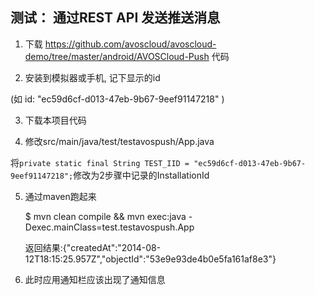 ## 测试： 通过REST API 发送推送消息

1. 下载 https://github.com/avoscloud/avoscloud-demo/tree/master/android/AVOSCloud-Push 代码

2. 安装到模拟器或手机, 记下显示的id

  (如 id: "ec59d6cf-d013-47eb-9b67-9eef91147218" )

3. 下载本项目代码

4. 修改src/main/java/test/testavospush/App.java

  将`private static final String TEST_IID = "ec59d6cf-d013-47eb-9b67-9eef91147218";`修改为2步骤中记录的InstallationId

5. 通过maven跑起来

    $ mvn clean compile && mvn exec:java -Dexec.mainClass=test.testavospush.App

    返回结果:{"createdAt":"2014-08-12T18:15:25.957Z","objectId":"53e9e93de4b0e5fa161af8e3"}

6. 此时应用通知栏应该出现了通知信息


